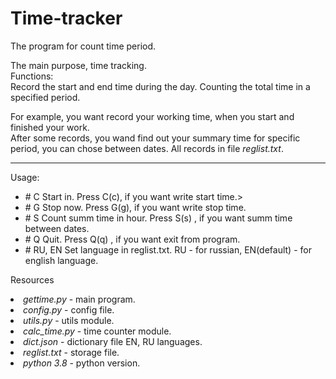 <H1>Time-tracker</H1>

<p>The program for count time period.</p>
<p>
The main purpose, time tracking.<br>
Functions:<br>
Record the start and end time during the day.
Counting the total time in a specified period.<br>

For example, you want record your working time, when you start and finished your work.<br>
After some records, you wand find out your summary time for specific period, you can chose between dates.
All records in file <i>reglist.txt</i>.<br>
<hr>
Usage: <ul>
	 <li># C 	Start in. Press C(c), if you want write start time.>
	 <li># G 	Stop now. Press G(g), if you want write stop time.
	 <li># S 	Count summ time in hour. Press S(s) , if you want summ time between dates.
	 <li># Q 	Quit. Press Q(q) , if you want exit from program.
	 <li># RU, EN 	Set language in reglist.txt. RU - for russian, EN(default) - for english language.
    </ul>
 </p>
 
 <p>Resources<br>
 <li> <i>gettime.py</i> - main program.
 <li> <i>config.py</i> - config file.
 <li> <i>utils.py</i> - utils module.
 <li> <i>calc_time.py</i> - time counter module.
 <li> <i>dict.json</i> - dictionary file EN, RU languages.
 <li> <i>reglist.txt</i> - storage file.
 <li> <i>python 3.8</i> - python version.
 </p>